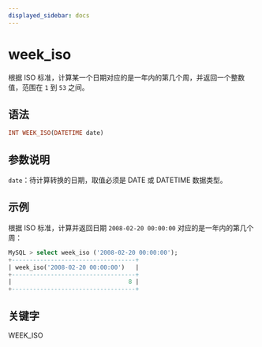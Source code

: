 ```yaml
---
displayed_sidebar: docs
---
```


# week_iso



根据 ISO 标准，计算某一个日期对应的是一年内的第几个周，并返回一个整数值，范围在 `1` 到 `53` 之间。

## 语法

```Haskell
INT WEEK_ISO(DATETIME date)
```

## 参数说明

`date`：待计算转换的日期，取值必须是 DATE 或 DATETIME 数据类型。

## 示例

根据 ISO 标准，计算并返回日期 `2008-02-20 00:00:00` 对应的是一年内的第几个周：

```SQL
MySQL > select week_iso ('2008-02-20 00:00:00');
+-----------------------------------+
| week_iso('2008-02-20 00:00:00')   |
+-----------------------------------+
|                                 8 |
+-----------------------------------+
```

## 关键字

WEEK_ISO